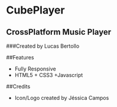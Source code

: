 # CubePlayer
## CrossPlatform Music Player

###Created by Lucas Bertollo

##Features

-  Fully Responsive
-  HTML5 + CSS3 +Javascript

##Credits

- Icon/Logo created by Jéssica Campos

